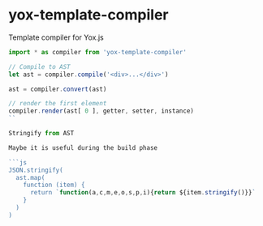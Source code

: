 # yox-template-compiler

Template compiler for Yox.js

```js
import * as compiler from 'yox-template-compiler'

// Compile to AST
let ast = compiler.compile('<div>...</div>')

ast = compiler.convert(ast)

// render the first element
compiler.render(ast[ 0 ], getter, setter, instance)
``

Stringify from AST

Maybe it is useful during the build phase

```js
JSON.stringify(
  ast.map(
    function (item) {
      return `function(a,c,m,e,o,s,p,i){return ${item.stringify()}}`
    }
  )
)
```
